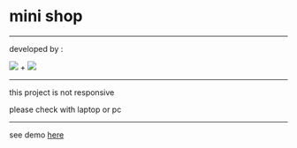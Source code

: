 # mini shop

---

developed by :

![](	https://img.shields.io/badge/React-20232A?style=for-the-badge&logo=react&logoColor=61DAFB) + ![](	https://img.shields.io/badge/Vite-B73BFE?style=for-the-badge&logo=vite&logoColor=FFD62E)

---

this project is not responsive

please check with laptop or pc

---

see demo [here](https://mamziii.github.io/mini-shop/)

